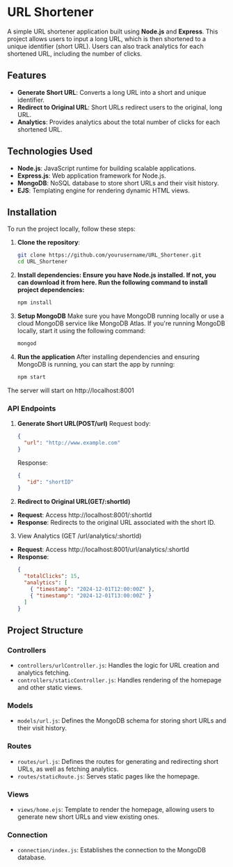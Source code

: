 # URL Shortener

A simple URL shortener application built using **Node.js** and **Express**. This project allows users to input a long URL, which is then shortened to a unique identifier (short URL). Users can also track analytics for each shortened URL, including the number of clicks.

## Features

- **Generate Short URL**: Converts a long URL into a short and unique identifier.
- **Redirect to Original URL**: Short URLs redirect users to the original, long URL.
- **Analytics**: Provides analytics about the total number of clicks for each shortened URL.

## Technologies Used

- **Node.js**: JavaScript runtime for building scalable applications.
- **Express.js**: Web application framework for Node.js.
- **MongoDB**: NoSQL database to store short URLs and their visit history.
- **EJS**: Templating engine for rendering dynamic HTML views.

## Installation

To run the project locally, follow these steps:

1. **Clone the repository**:
   ```bash
   git clone https://github.com/yourusername/URL_Shortener.git
   cd URL_Shortener
   ```
   
2. **Install dependencies: Ensure you have Node.js installed. If not, you can download it from here.
     Run the following command to install project dependencies:**
   ```bash
   npm install
   ```
3. **Setup MongoDB**
  Make sure you have MongoDB running locally or use a cloud MongoDB service like MongoDB Atlas. If you're running MongoDB locally, start it using the following command:
   ```bash
   mongod
   ```
   
5. **Run the application**
   After installing dependencies and ensuring MongoDB is running, you can start the app by running:
   ```bash
   npm start
   ```
   
  The server will start on http://localhost:8001

  ### API Endpoints
1. **Generate Short URL(POST/url)**
   Request body:
   ```json
   {
     "url": "http://www.example.com"
   }
   ```
   Response:
   ```json
   {
      "id": "shortID"
   }
   ```
   
2. **Redirect to Original URL(GET/:shortId)**
- **Request**: Access http://localhost:8001/:shortId
- **Response**: Redirects to the original URL associated with the short ID.

3. View Analytics (GET /url/analytics/:shortId)
- **Request**: Access http://localhost:8001/url/analytics/:shortId
- **Response**:
  ```json
  {
    "totalClicks": 15,
    "analytics": [
      { "timestamp": "2024-12-01T12:00:00Z" },
      { "timestamp": "2024-12-01T13:00:00Z" }
    ]
  }
  ```

## Project Structure
   
### **Controllers**
- `controllers/urlController.js`: Handles the logic for URL creation and analytics fetching.
- `controllers/staticController.js`: Handles rendering of the homepage and other static views.

### **Models**
- `models/url.js`: Defines the MongoDB schema for storing short URLs and their visit history.

### **Routes**
- `routes/url.js`: Defines the routes for generating and redirecting short URLs, as well as fetching analytics.
- `routes/staticRoute.js`: Serves static pages like the homepage.

### **Views**
- `views/home.ejs`: Template to render the homepage, allowing users to generate new short URLs and view existing ones.

### **Connection**
- `connection/index.js`: Establishes the connection to the MongoDB database.

